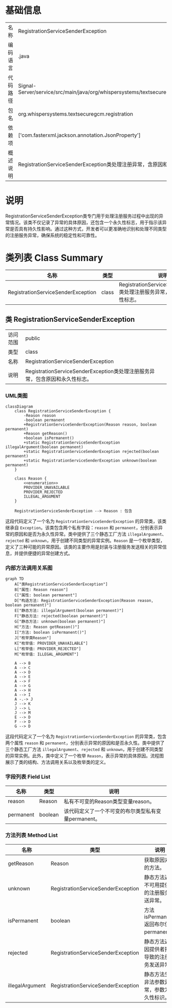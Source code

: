 # 基础信息

|      |      |
|------|------|
| 名称 | RegistrationServiceSenderException |
| 编码语言 | .java |
| 代码路径 | Signal-Server/service/src/main/java/org/whispersystems/textsecuregcm/registration/RegistrationServiceSenderException.java |
| 包名 | org.whispersystems.textsecuregcm.registration |
| 依赖项 | ['com.fasterxml.jackson.annotation.JsonProperty'] |
| 概述说明 | RegistrationServiceSenderException类处理注册异常，含原因和永久性标志。 |

# 说明

RegistrationServiceSenderException类专门用于处理注册服务过程中出现的异常情况。该类不仅记录了异常的具体原因，还包含一个永久性标志，用于指示该异常是否具有持久性影响。通过这种方式，开发者可以更准确地识别和处理不同类型的注册服务异常，确保系统的稳定性和可靠性。

# 类列表 Class Summary

| 名称   | 类型  | 说明 |
|-------|------|-------------|
| RegistrationServiceSenderException | class | RegistrationServiceSenderException类处理注册服务异常，包含原因和永久性标志。 |



## 类 RegistrationServiceSenderException

|      |      |
|------|------|
| 访问范围 | public |
| 类型 | class |
| 名称 | RegistrationServiceSenderException |
| 说明 | RegistrationServiceSenderException类处理注册服务异常，包含原因和永久性标志。 |


### UML类图

```mermaid
classDiagram
    class RegistrationServiceSenderException {
        -Reason reason
        -boolean permanent
        +RegistrationServiceSenderException(Reason reason, boolean permanent)
        +Reason getReason()
        +boolean isPermanent()
        +static RegistrationServiceSenderException illegalArgument(boolean permanent)
        +static RegistrationServiceSenderException rejected(boolean permanent)
        +static RegistrationServiceSenderException unknown(boolean permanent)
    }

    class Reason {
        <<enumeration>>
        PROVIDER_UNAVAILABLE
        PROVIDER_REJECTED
        ILLEGAL_ARGUMENT
    }

    RegistrationServiceSenderException --> Reason : 包含
```

这段代码定义了一个名为 `RegistrationServiceSenderException` 的异常类，该类继承自 `Exception`。该类包含两个私有字段：`reason` 和 `permanent`，分别表示异常的原因和是否为永久性异常。类中提供了三个静态工厂方法 `illegalArgument`、`rejected` 和 `unknown`，用于创建不同类型的异常实例。`Reason` 是一个枚举类型，定义了三种可能的异常原因。该类的主要作用是封装与注册服务发送相关的异常信息，并提供便捷的异常创建方式。


### 内部方法调用关系图

```mermaid
graph TD
    A["类RegistrationServiceSenderException"]
    B["属性: Reason reason"]
    C["属性: boolean permanent"]
    D["构造方法: RegistrationServiceSenderException(Reason reason, boolean permanent)"]
    E["静态方法: illegalArgument(boolean permanent)"]
    F["静态方法: rejected(boolean permanent)"]
    G["静态方法: unknown(boolean permanent)"]
    H["方法: Reason getReason()"]
    I["方法: boolean isPermanent()"]
    J["枚举类Reason"]
    K["枚举值: PROVIDER_UNAVAILABLE"]
    L["枚举值: PROVIDER_REJECTED"]
    M["枚举值: ILLEGAL_ARGUMENT"]

    A --> B
    A --> C
    A --> D
    A --> E
    A --> F
    A --> G
    A --> H
    A --> I
    A -.-> J
    J --> K
    J --> L
    J --> M
    E --> D
    F --> D
    G --> D
```

这段代码定义了一个名为 `RegistrationServiceSenderException` 的异常类，包含两个属性 `reason` 和 `permanent`，分别表示异常的原因和是否永久性。类中提供了三个静态工厂方法 `illegalArgument`、`rejected` 和 `unknown`，用于创建不同类型的异常实例。此外，类中定义了一个枚举 `Reason`，表示异常的具体原因。流程图展示了类的结构、方法调用关系以及枚举类的定义。

### 字段列表 Field List

| 名称  | 类型  | 说明 |
|-------|-------|------|
| reason | Reason | 私有不可变的Reason类型变量reason。 |
| permanent | boolean | 该代码定义了一个不可变的布尔类型私有变量permanent。 |

### 方法列表 Method List

| 名称  | 类型  | 说明 |
|-------|-------|------|
| getReason | Reason | 获取原因对象的方法。 |
| unknown | RegistrationServiceSenderException | 静态方法返回不可用提供者的注册服务发送异常。 |
| isPermanent | boolean | 方法isPermanent返回布尔值permanent。 |
| rejected | RegistrationServiceSenderException | 静态方法返回因提供者拒绝导致的注册服务发送异常。 |
| illegalArgument | RegistrationServiceSenderException | 静态方法生成非法参数异常，参数为永久性标识。 |




